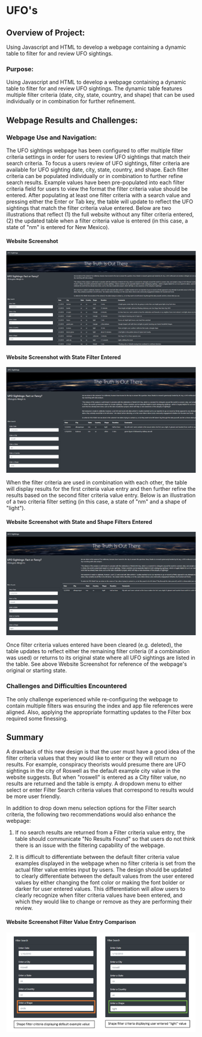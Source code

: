 # UFO's

## Overview of Project:

Using Javascript and HTML to develop a webpage containing a dynamic table to filter for and review UFO sightings.

### Purpose:

Using Javascript and HTML to develop a webpage containing a dynamic table to filter for and review UFO sightings.  The dynamic table features multiple filter criteria (date, city, state, country, and shape) that can be used individually or in combination for further refinement.   

## Webpage Results and Challenges:

### Webpage Use and Navigation:

The UFO sightings webpage has been configured to offer multiple filter criteria settings in order for users to review UFO sightings that match their search criteria.  To focus a users review of UFO sightings, filter criteria are available for UFO sighting date, city, state, country, and shape.  Each filter criteria can be populated individually or in combination to further refine search results. Example values have been pre-populated into each filter criteria field for users to view the format the filter criteria value should be entered.  After populating at least one filter criteria with a search value and pressing either the Enter or Tab key, the table will update to reflect the UFO sightings that match the filter criteria value entered.  Below are two illustrations that reflect (1) the full website without any filter criteria entered, (2) the updated table when a filter criteria value is entered (in this case, a state of "nm" is entered for New Mexico).

#### Website Screenshot 
![](images/website.png)

#### Website Screenshot with State Filter Entered
![](images/website_statefilter.png)
    

When the filter criteria are used in combination with each other, the table will display results for the first criteria value entry and then further refine the results based on the second filter criteria value entry.  Below is an illustration of a two criteria filter setting (in this case, a state of "nm" and a shape of "light").

#### Website Screenshot with State and Shape Filters Entered
![](images/website_state_shapefilter.png)


Once filter criteria values entered have been cleared (e.g. deleted), the table updates to reflect either the remaining filter criteria (if a combination was used) or returns to its original state where all UFO sightings are listed in the table.  See above Website Screenshot for reference of the webpage's original or starting state.


### Challenges and Difficulties Encountered

The only challenge experienced while re-configuring the webpage to contain multiple filters was ensuring the index and app file references were aligned.  Also, applying the appropriate formatting updates to the Filter box required some finessing. 


## Summary
A drawback of this new design is that the user must have a good idea of the filter criteria values that they would like to enter or they will return no results.  For example, conspiracy theorists would presume there are UFO sightings in the city of Roswell as the default example city value in the website suggests.  But when "roswell" is entered as a City filter value, no results are returned and the table is empty.  A dropdown menu to either select or enter Filter Search criteria values that correspond to results would be more user friendly.

In addition to drop down menu selection options for the Filter search criteria, the following two recommendations would also enhance the webpage:

1.  If no search results are returned from a Filter criteria value entry, the table should communicate "No Results Found" so that users do not think there is an issue with the filtering capability of the webpage.

2.  It is difficult to differentiate between the default filter criteria value examples displayed in the webpage when no filter criteria is set from the actual filter value entries input by users.  The design should be updated to clearly differentiate between the default values from the user entered values by either changing the font color or making the font bolder or darker for user entered values.  This differentiation will allow users to clearly recognize when filter criteria values have been entered, and which they would like to change or remove as they are performing their review.

#### Website Screenshot Filter Value Entry Comparison
![](images/rec2.png)
